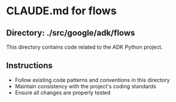 # CLAUDE.md for flows

## Directory: ./src/google/adk/flows

This directory contains code related to the ADK Python project.

## Instructions
- Follow existing code patterns and conventions in this directory
- Maintain consistency with the project's coding standards
- Ensure all changes are properly tested
